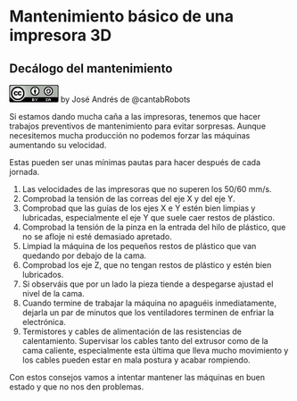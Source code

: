 # Mantenimiento básico de una impresora 3D


## Decálogo del mantenimiento

![Licencia CC by SA](./images/CCbySQ_88x31.png) by José Andrés de @cantabRobots


Si estamos dando mucha caña a las impresoras, tenemos que hacer trabajos preventivos de mantenimiento para evitar sorpresas. Aunque necesitemos mucha producción no podemos forzar las máquinas aumentando su velocidad. 

Estas pueden ser unas mínimas pautas para hacer después de cada jornada.

1. Las velocidades de las impresoras que no superen los 50/60 mm/s.
1. Comprobad la tensión de las correas del eje X y del eje Y.
1. Comprobad que las guías de los ejes X e Y estén bien limpias y lubricadas, especialmente el eje Y que suele caer restos de plástico.
1. Comprobad la tensión de la pinza en la entrada del hilo de plástico, que no se afloje ni esté demasiado apretado.
1. Limpiad la máquina de los pequeños restos de plástico que van quedando por debajo de la cama.
1. Comprobad los eje Z, que no tengan restos de plástico y estén bien lubricados.
1. Si observáis que por un lado la pieza tiende a despegarse ajustad el nivel de la cama.
1. Cuando termine de trabajar la máquina no apaguéis inmediatamente, dejarla un par de minutos que los ventiladores terminen de enfriar la electrónica.
1. Termistores y cables de alimentación de las resistencias de calentamiento. Supervisar los cables tanto del extrusor como de la cama caliente, especialmente esta última que lleva mucho movimiento y los cables pueden estar en mala postura y acabar rompiendo.

Con estos consejos vamos a intentar mantener las máquinas en buen estado y que no nos den problemas.